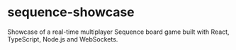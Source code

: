 # sequence-showcase
Showcase of a real-time multiplayer Sequence board game built with React, TypeScript, Node.js and WebSockets.
